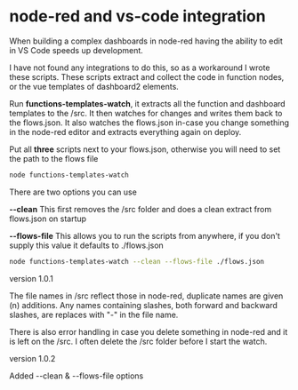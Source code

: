 # node-red and vs-code integration

When building a complex dashboards in node-red having the ability to edit in VS Code speeds up development. 

I have not found any integrations to do this, so as a workaround I wrote these scripts. 
These scripts extract and collect the code in function nodes, or the vue templates of dashboard2 elements.

Run **functions-templates-watch**, it extracts all the function and dashboard templates to the /src. 
It then watches for changes and writes them back to the flows.json. 
It also watches the flows.json in-case you change something in the node-red editor and extracts everything again on deploy.

Put all **three** scripts next to your flows.json, otherwise you will need to set the path to the flows file

```bash
node functions-templates-watch
```

There are two options you can use

**--clean** This first removes the /src folder and does a clean extract from flows.json on startup

**--flows-file** This allows you to run the scripts from anywhere, if you don't supply this value it defaults to ./flows.json

```bash
node functions-templates-watch --clean --flows-file ./flows.json
```

version 1.0.1

The file names in /src reflect those in node-red, duplicate names are given (n) additions.
Any names containing slashes, both forward and backward slashes, are replaces with "-" in the file name. 

There is also error handling in case you delete something in node-red and it is left on the /src.
I often delete the /src folder before I start the watch.

version 1.0.2

Added --clean & --flows-file options